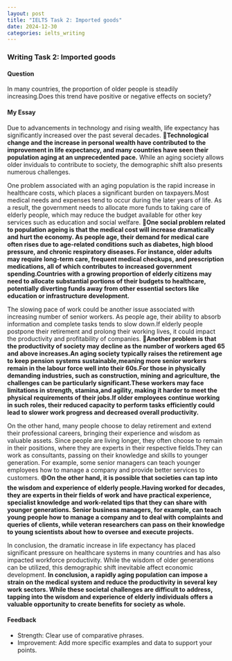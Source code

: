 ```yaml
---
layout: post
title: "IELTS Task 2: Imported goods"
date: 2024-12-30
categories: ielts_writing
---
```


### Writing Task 2: Imported goods

#### Question
In many countries, the proportion of older people is steadily increasing.Does this trend have positive or negative effects on society?

#### My Essay
Due to advancements in technology and rising wealth, life expectancy has significantly increased over the past several decades. 
🔴**Technological change and the increase in personal wealth have contributed to the improvement in life expectancy, and many countries have seen their population aging at an unprecedented pace.**
While an aging society allows older inviduals to contribute to society, the demographic shift also presents numerous challenges.

One problem associated with an aging population is the rapid increase in healthcare costs, which places a significant burden on taxpayers.Most medical needs and expenses tend to occur during the later years of life. As a result, the government needs to allocate more funds to taking care of elderly people, which may reduce the budget available for other key services such as education and social welfare.
🔴**One social problem related to population ageing is that the medical cost will increase dramatically and hurt the economy. As people age, their demand for medical care often rises due to age-related conditions such as diabetes, high blood pressure, and chronic respiratory diseases. For instance, older adults may require long-term care, frequent medical checkups, and prescription medications, all of which contributes to increased government spending.Countries with a growing proportion of elderly citizens may need to allocate substantial portions of their budgets to healthcare, potentially diverting funds away from other essential sectors like education or infrastructure development.**

The slowing pace of work could be another issue associated with increasing number of senior workers. As people age, their ability to absorb information and complete tasks tends to slow down.If elderly people postpone their retirement and prolong their working lives, it could impact the productivity and profitability of companies.
🔴**Another problem is that the productivity of society may decline as the number of workers aged 65 and above increases.An aging society typically raises the retirement age to keep pension systems sustainable,meaning more senior workers remain in the labour force well into their 60s.For those in physically demanding industries, such as construction, mining and agriculture, the challenges can be particularly significant.These workers may face limitations in strength, stamina,and agility, making it harder to meet the physical requirements of their jobs.If older employees continue working in such roles, their reduced capacity to perform tasks efficiently could lead to slower work progress and decreased overall productivity.**

On the other hand, many people choose to delay retirement and extend their professional careers, bringing their experience and wisdom as valuable assets. Since people are living longer, they often choose to remain in their positions, where they are experts in their respective fields.They can work as consultants, passing on their knowledge and skills to younger generation. For example, some senior managers can teach younger employees how to manage a company and provide better services to customers.
🟢**On the other hand, it is possible that societies can tap into the wisdom and experience of elderly people.Having worked for decades, they are experts in their fields of work and have practical experience, specialist knowledge and work-related tips that they can share with younger generations. Senior business managers, for example, can teach young people how to manage a company and to deal with complaints and queries of clients, while veteran researchers can pass on their knowledge to young scientists about how to oversee and execute projects.**

In conclusion, the dramatic increase in life expectancy has placed significant pressure on healthcare systems in many countries and has also impacted workforce productivity. While the wisdom of older generations can be utilized, this demographic shift inevitable affect economic development.
**In conclusion, a rapidly aging population can impose a strain on the medical system and reduce the productivity in several key work sectors. While these societal challenges are difficult to address, tapping into the wisdom and experience of elderly individuals offers a valuable opportunity to create benefits for society as whole.**





#### Feedback
- Strength: Clear use of comparative phrases.
- Improvement: Add more specific examples and data to support your points.
